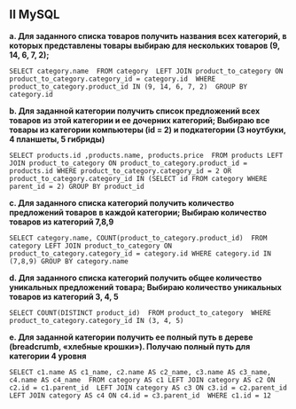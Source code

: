 ## II MySQL

**a. Для заданного списка товаров получить названия всех категорий, в которых представлены товары
выбираю для нескольких товаров (9, 14, 6, 7, 2);**

`SELECT category.name 
FROM category 
LEFT JOIN product_to_category ON product_to_category.category_id = category.id 
WHERE product_to_category.product_id IN (9, 14, 6, 7, 2) 
GROUP BY category.id`

**b. Для заданной категории получить список предложений всех товаров из этой категории и ее дочерних категорий; 
Выбираю все товары из категории компьютеры (id = 2) и подкатегории (3 ноутбуки, 4 планшеты, 5 гибриды)**

`SELECT products.id ,products.name, products.price 
FROM products
LEFT JOIN product_to_category ON product_to_category.product_id = products.id
WHERE product_to_category.category_id = 2 OR product_to_category.category_id IN (SELECT id FROM category WHERE parent_id = 2)
GROUP BY product_id`

**c. Для заданного списка категорий получить количество предложений товаров в каждой категории; 
Выбираю количество товаров из категорий 7,8,9**

`SELECT category.name, COUNT(product_to_category.product_id) 
FROM category
LEFT JOIN product_to_category ON product_to_category.category_id = category.id
WHERE category.id IN (7,8,9)
GROUP BY category.name`

**d. Для заданного списка категорий получить общее количество уникальных предложений товара;
Выбираю количество уникальных товаров из категорий 3, 4, 5**

`SELECT COUNT(DISTINCT product_id) 
FROM product_to_category 
WHERE product_to_category.category_id IN (3, 4, 5)`

**e.  Для заданной категории получить ее полный путь в дереве (breadcrumb, «хлебные крошки»). 
Получаю полный путь для категории 4 уровня** 

`SELECT c1.name AS c1_name, c2.name AS c2_name, c3.name AS c3_name, c4.name AS c4_name 
FROM category AS c1
LEFT JOIN category AS c2 ON c2.id = c1.parent_id 
LEFT JOIN category AS c3 ON c3.id = c2.parent_id 
LEFT JOIN category AS c4 ON c4.id = c3.parent_id 
WHERE c1.id = 12`
